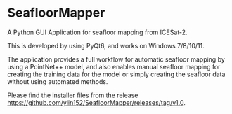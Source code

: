 # SeafloorMapper
A Python GUI Application for seafloor mapping from ICESat-2.

This is developed by using PyQt6, and works on Windows 7/8/10/11.

The application provides a full workflow for automatic seafloor mapping by using a PointNet++ model, and also enables manual seafloor mapping for creating the training data for the model or simply creating the seafloor data without using automated methods.

Please find the installer files from the release https://github.com/ylin152/SeafloorMapper/releases/tag/v1.0.

